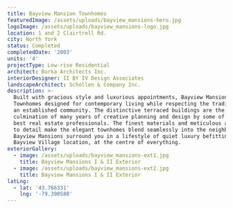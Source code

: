```yaml
---
title: Bayview Mansion Townhomes
featuredImage: /assets/uploads/bayview_mansions-hero.jpg
logoImage: /assets/uploads/bayview_mansions-logo.jpg
location: 1 and 2 Clairtrell Rd.
city: North York
status: Completed
completedDate: '2003'
units: '4'
projectType: Low-rise Residential
architect: Burka Architects Inc.
interiorDesigner: II BY IV Design Associates
landscapeArchitect: Schollen & Company Inc.
description: >-
  Built with gracious style and luxurious appointments, Bayview Mansion
  Townhomes designed for contemporary living while respecting the traditions of
  an established community. The distinctive terraced buildings are the proud
  culmination of many years of creative planning and design by some of Canada’s
  best real estate professionals. The finest materials and meticulous attention
  to detail make the elegant townhomes blend seamlessly into the neighbourhood.
  Bayview Mansions surround you in a lifestyle of quiet luxury befitting its
  Bayview Village location, at the centre of everything.
exteriorGallery:
  - image: /assets/uploads/bayview_mansions-ext1.jpg
    title: Bayview Mansions I & II Exterior
  - image: /assets/uploads/bayview_mansions-ext2.jpg
    title: Bayview Mansions I & II Exterior
latLng:
  - lat: '43.766331'
    lng: '-79.390580'
---
```


